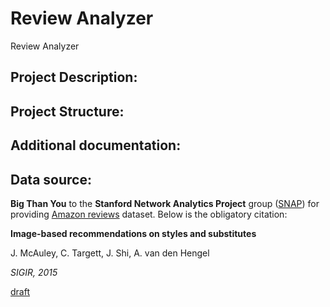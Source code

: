# Review Analyzer
Review Analyzer

## Project Description:

## Project Structure:

## Additional documentation:

## Data source:
**Big Than You** to the **Stanford Network Analytics Project** group ([SNAP](http://snap.stanford.edu/index.html)) for providing [Amazon reviews](http://snap.stanford.edu/data/web-Amazon.html) dataset. Below is the obligatory citation:

**Image-based recommendations on styles and substitutes**

J. McAuley, C. Targett, J. Shi, A. van den Hengel

_SIGIR, 2015_

[draft](http://jmcauley.ucsd.edu/data/amazon/sigir_draft.pdf)

